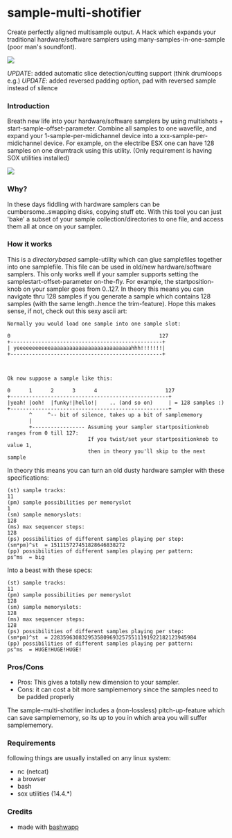 sample-multi-shotifier
======================

Create perfectly aligned multisample output.
A Hack which expands your traditional hardware/software samplers using many-samples-in-one-sample (poor man's soundfont).

<img src="https://raw.github.com/coderofsalvation/sample-multi-shotifier/master/exampleoutput.png"/>

*UPDATE*: added automatic slice detection/cutting support (think drumloops e.g.)
*UPDATE*: added reversed padding option, pad with reversed sample instead of silence 

### Introduction ###

Breath new life into your hardware/software samplers by using multishots + start-sample-offset-parameter. Combine all samples to one wavefile, and expand your 1-sample-per-midichannel device into a xxx-sample-per-midichannel device. For example, on the electribe ESX one can have 128 samples on one drumtrack using this utility.
(Only requirement is having SOX utilities installed)

<img src="https://raw.github.com/coderofsalvation/sample-multi-shotifier/master/html/screenshot.png"/>

### Why? ###

In these days fiddling with hardware samplers can be cumbersome..swapping disks, copying stuff etc.
With this tool you can just 'bake' a subset of your sample collection/directories to one file, and access them all at once on your sampler.

### How it works ###

This is a *directorybased* sample-utility which can glue samplefiles together into one samplefile. This file can be used in old/new hardware/software samplers. This only works well if your sampler supports setting the samplestart-offset-parameter on-the-fly. For example, the startposition-knob on your sampler goes from 0..127. In theory this means you can navigate thru 128 samples if you generate a sample which contains 128 samples (with the same length..hence the trim-feature). Hope this makes sense, if not, check out this sexy ascii art:

    Normally you would load one sample into one sample slot:

    0                                                127
    +-------------------------------------------------+
    | yeeeeeeeeeeeaaaaaaaaaaaaaaaaaaaaaaaaaahhh!!!!!!!|
    +-------------------------------------------------+



    Ok now suppose a sample like this:

    0      1      2      3      4                      127
    +---------------------------------------------------+
    |yeah! |ooh!  |funky!|hello!|    .. (and so on)     | = 128 samples :)
    +---------------------------------------------------+
           ^     ^-- bit of silence, takes up a bit of samplememory 
           |
           +----------------- Assuming your sampler startpositionknob ranges from 0 till 127:
                              If you twist/set your startpositionknob to value 1, 
                              then in theory you'll skip to the next sample


In theory this means you can turn an old dusty hardware sampler with these specifications:

    (st) sample tracks:                                                         11
    (pm) sample possibilities per memoryslot                                    1
    (sm) sample memoryslots:                                                    128      
    (ms) max sequencer steps:                                                   128
    (ps) possibilities of different samples playing per step:     (sm*pm)^st  = 151115727451828646838272 
    (pp) possibilities of different samples playing per pattern:       ps^ms  = big

Into a beast with these specs:
    
    (st) sample tracks:                                                         11
    (pm) sample possibilities per memoryslot                                    128
    (sm) sample memoryslots:                                                    128      
    (ms) max sequencer steps:                                                   128
    (ps) possibilities of different samples playing per step:     (sm*pm)^st  = 22835963083295358096932575511191922182123945984
    (pp) possibilities of different samples playing per pattern:       ps^ms  = HUGE!HUGE!HUGE!

### Pros/Cons ###

* Pros: This gives a totally new dimension to your sampler.
* Cons: it can cost a bit more samplememory since the samples need to be padded properly

The sample-multi-shotifier includes a (non-lossless) pitch-up-feature which can save samplememory, so its up
to you in which area you will suffer samplememory.

### Requirements ###

following things are usually installed on any linux system:

* nc (netcat)
* a browser
* bash
* sox utilities  (14.4.*)

### Credits ###

* made with [bashwapp](https://github.com/coderofsalvation/bashwapp)
